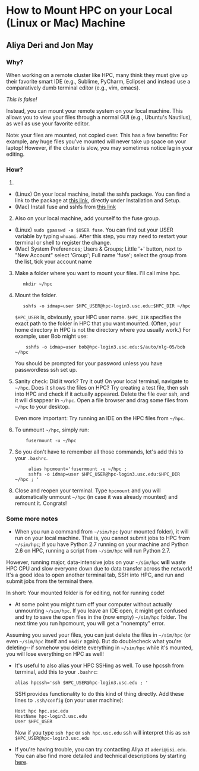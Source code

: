 
How to Mount HPC on your Local (Linux or Mac) Machine
====================

Aliya Deri and Jon May
----------

### Why?

When working on a remote cluster like HPC, many think they must give up their favorite smart IDE (e.g., Sublime, PyCharm, Eclipse) and instead use a comparatively dumb terminal editor (e.g., vim, emacs). 

*This is false!*

Instead, you can mount your remote system on your local machine. This allows you to view your files through a normal GUI (e.g., Ubuntu's Nautilus), as well as use your favorite editor.  

Note: your files are mounted, not copied over. This has a few benefits: For example, any huge files you've mounted will never take up space on your laptop!  However, if the cluster is slow, you may sometimes notice lag in your editing.

### How?


1. 
  * (Linux) On your local machine, install the sshfs package. You can find a link to the package at [this link](https://help.ubuntu.com/community/SSHFS), directly under Installation and Setup. 
  * (Mac) Install fuse and sshfs from [this link](http://osxfuse.github.io/)

2. Also on your local machine, add yourself to the fuse group. 

  * (Linux) `sudo gpasswd -a $USER fuse`. You can find out your USER variable by typing `whoami`. After this step, you may need to restart your terminal or shell to register the change.
  * (Mac) System Preferences; Users & Groups; Little '+' button, next to "New Account" select 'Group'; Full name 'fuse'; select the group from the list, tick your account name
3. Make a folder where you want to mount your files. I'll call mine hpc. 

          mkdir ~/hpc

4. Mount the folder. 

          sshfs -o idmap=user $HPC_USER@hpc-login3.usc.edu:$HPC_DIR ~/hpc

   `$HPC_USER` is, obviously, your HPC user name. `$HPC_DIR` specifies the exact path to the folder in HPC that you want mounted. (Often, your home directory in HPC is not the directory where you usually work.) For example, user Bob might use:

           sshfs -o idmap=user bob@hpc-login3.usc.edu:$/auto/nlg-05/bob ~/hpc

   You should be prompted for your password unless you have passwordless ssh set up.

5. Sanity check: Did it work? Try it out! On your local terminal, navigate to `~/hpc`. Does it shows the files
   on HPC? Try creating a test file, then ssh into HPC and check if it actually appeared. Delete the file over ssh, and it will disappear in
   `~/hpc`. Open a file browser and drag some files from `~/hpc` to your desktop.

   Even more important: Try running an IDE on the HPC files from `~/hpc`.

6. To unmount `~/hpc`, simply run:

           fusermount -u ~/hpc


7. So you don't have to remember all those commands, let's add this to your `.bashrc`. 

            alias hpcmount='fusermount -u ~/hpc ; 
            sshfs -o idmap=user $HPC_USER@hpc-login3.usc.edu:$HPC_DIR ~/hpc ; '


8. Close and reopen your terminal. Type `hpcmount` and you will automatically unmount `~/hpc` (in case it was already mounted) and remount it. Congrats!


### Some more notes


* When you run a command from `~/sim/hpc` (your mounted folder), it will run on your local machine. That is, you cannot submit jobs to HPC from `~/sim/hpc`; if you have Python 2.7 running on your machine and Python 2.6 on HPC, running a script from `~/sim/hpc` will run Python 2.7.

However, running major, data-intensive jobs on your `~/sim/hpc` **will** waste HPC CPU and slow everyone down due to data transfer across the network!  It's a good idea to open another terminal tab, SSH into HPC, and run and submit jobs from the terminal there.

In short: Your mounted folder is for editing, not for running code!

* At some point you might turn off your computer without actually unmounting `~/sim/hpc`. If you leave an IDE open, it might get confused and try to save the open files in the (now empty) `~/sim/hpc` folder. The next time you run hpcmount, you will get a "nonempty" error.

Assuming you saved your files, you can just delete the files in `~/sim/hpc` (or even `~/sim/hpc` itself and `mkdir` again). But do doublecheck what you're deleting--if somehow you delete everything in `~/sim/hpc` while it's mounted, you will lose everything on HPC as well!

* It's useful to also alias your HPC SSHing as well. To use hpcssh from terminal, add this to your `.bashrc`:

      alias hpcssh='ssh $HPC_USER@hpc-login3.usc.edu ; '

  SSH provides functionality to do this kind of thing directly. Add these lines to `.ssh/config` (on your user machine):

      Host hpc hpc.usc.edu
      HostName hpc-login3.usc.edu
      User $HPC_USER
  
  Now if you type `ssh hpc` or `ssh hpc.usc.edu` ssh will interpret this as `ssh $HPC_USER@hpc-login3.usc.edu`

* If you're having trouble, you can try contacting Aliya at `aderi@isi.edu`. You can also find more detailed and technical descriptions by starting [here](https://help.ubuntu.com/community/SSHFS).
